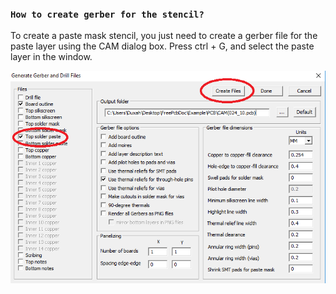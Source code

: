 ### `How to create gerber for the stencil?`

To create a paste mask stencil, you just need to create a gerber file for the paste layer using the CAM dialog box. Press ctrl + G, and select the paste layer in the window.

![](pictures/stencil.png)
